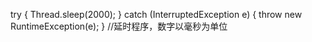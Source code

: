 try {
                    Thread.sleep(2000);
                } catch (InterruptedException e) {
                    throw new RuntimeException(e);
                }
//延时程序，数字以毫秒为单位
